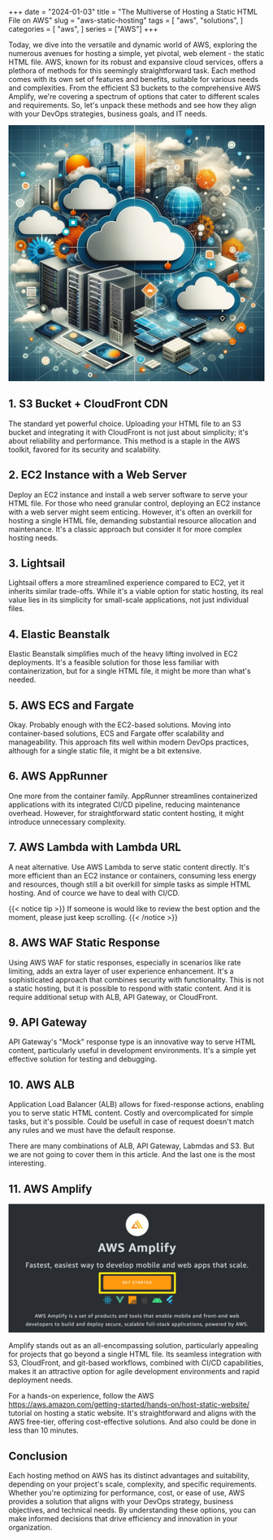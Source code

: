 +++
date = "2024-01-03"
title = "The Multiverse of Hosting a Static HTML File on AWS"
slug = "aws-static-hosting"
tags = [
    "aws",
    "solutions",
]
categories = [
    "aws",
]
series = ["AWS"]
+++

Today, we dive into the versatile and dynamic world of AWS, exploring the numerous avenues for hosting a simple, yet pivotal, web element - the static HTML file. AWS, known for its robust and expansive cloud services, offers a plethora of methods for this seemingly straightforward task. Each method comes with its own set of features and benefits, suitable for various needs and complexities. From the efficient S3 buckets to the comprehensive AWS Amplify, we're covering a spectrum of options that cater to different scales and requirements. So, let's unpack these methods and see how they align with your DevOps strategies, business goals, and IT needs.

![First Image](/images/posts/aws_static_hosting/1.webp)

## 1. S3 Bucket + CloudFront CDN
The standard yet powerful choice. Uploading your HTML file to an S3 bucket and integrating it with CloudFront is not just about simplicity; it's about reliability and performance. This method is a staple in the AWS toolkit, favored for its security and scalability.

## 2. EC2 Instance with a Web Server
Deploy an EC2 instance and install a web server software to serve your HTML file. 
For those who need granular control, deploying an EC2 instance with a web server might seem enticing. However, it's often an overkill for hosting a single HTML file, demanding substantial resource allocation and maintenance. It's a classic approach but consider it for more complex hosting needs.

## 3. Lightsail
Lightsail offers a more streamlined experience compared to EC2, yet it inherits similar trade-offs. While it's a viable option for static hosting, its real value lies in its simplicity for small-scale applications, not just individual files.

## 4. Elastic Beanstalk
Elastic Beanstalk simplifies much of the heavy lifting involved in EC2 deployments. It's a feasible solution for those less familiar with containerization, but for a single HTML file, it might be more than what's needed.

## 5. AWS ECS and Fargate
Okay. Probably enough with the EC2-based solutions. Moving into container-based solutions, ECS and Fargate offer scalability and manageability. This approach fits well within modern DevOps practices, although for a single static file, it might be a bit extensive.

## 6. AWS AppRunner
One more from the container family. AppRunner streamlines containerized applications with its integrated CI/CD pipeline, reducing maintenance overhead. However, for straightforward static content hosting, it might introduce unnecessary complexity.

## 7. AWS Lambda with Lambda URL
A neat alternative. Use AWS Lambda to serve static content directly. It's more efficient than an EC2 instance or containers, consuming less energy and resources, though still a bit overkill for simple tasks as simple HTML hosting. And of cource we have to deal with CI/CD.

{{< notice tip >}}
If someone is would like to review the best option and the moment, please just keep scrolling.
{{< /notice >}}

## 8. AWS WAF Static Response
Using AWS WAF for static responses, especially in scenarios like rate limiting, adds an extra layer of user experience enhancement. It's a sophisticated approach that combines security with functionality. This is not a static hosting, but it is possible to respond with static content. And it is require additional setup with ALB, API Gateway, or CloudFront.

## 9. API Gateway
API Gateway's "Mock" response type is an innovative way to serve HTML content, particularly useful in development environments. It's a simple yet effective solution for testing and debugging.

## 10. AWS ALB
Application Load Balancer (ALB) allows for fixed-response actions, enabling you to serve static HTML content. Costly and overcomplicated for simple tasks, but it's possible. Could be usefull in case of request doesn't match any rules and we must have the default response.

There are many combinations of ALB, API Gateway, Labmdas and S3. But we are not going to cover them in this article.
And the last one is the most interesting.

## 11. AWS Amplify

![First Image](/images/posts/aws_static_hosting/2.webp)

Amplify stands out as an all-encompassing solution, particularly appealing for projects that go beyond a single HTML file. Its seamless integration with S3, CloudFront, and git-based workflows, combined with CI/CD capabilities, makes it an attractive option for agile development environments and rapid deployment needs.

For a hands-on experience, follow the AWS https://aws.amazon.com/getting-started/hands-on/host-static-website/  tutorial on hosting a static website. It's straightforward and aligns with the AWS free-tier, offering cost-effective solutions. And also could be done in less than 10 minutes.

## Conclusion
Each hosting method on AWS has its distinct advantages and suitability, depending on your project's scale, complexity, and specific requirements. Whether you're optimizing for performance, cost, or ease of use, AWS provides a solution that aligns with your DevOps strategy, business objectives, and technical needs. By understanding these options, you can make informed decisions that drive efficiency and innovation in your organization.



